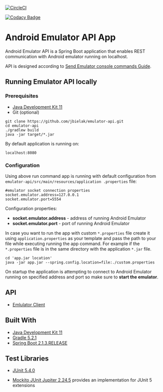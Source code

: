 [![CircleCI](https://circleci.com/gh/jbielak/emulator-api/tree/master.svg?style=svg)](https://circleci.com/gh/jbielak/emulator-api/tree/master)

[![Codacy Badge](https://api.codacy.com/project/badge/Grade/8f758edaf54e4894ad6692e08620e7b6)](https://www.codacy.com/app/jbielak/emulator-api?utm_source=github.com&amp;utm_medium=referral&amp;utm_content=jbielak/emulator-api&amp;utm_campaign=Badge_Grade)

# Android Emulator API App

Android Emulator API is a Spring Boot application that enables REST communication with Android emulator running on localhost.

API is designed according to [Send Emulator console commands Guide](https://developer.android.com/studio/run/emulator-console).

## Running Emulator API locally

### Prerequisites
-   [Java Development Kit 11](https://www.oracle.com/technetwork/java/javase/downloads/jdk11-downloads-5066655.html)
-   Git (optional)

```
git clone https://github.com/jbielak/emulator-api.git
cd emulator-api
./gradlew build
java -jar target/*.jar
```

By default application is running on: 
```
localhost:8080
```

### Configuration 
Using above run command app is running with default configuration from `emulator-api/src/main/resources/application
.properties` file: 
```
#emulator socket connection properties
socket.emulator.address=127.0.0.1
socket.emulator.port=5554
```

Configuration properties:
-   **socket.emulator.address** - address of running Android Emulator
-   **socket.emulator.port** - port of running Android Emulator

In case you want to run the app with custom `*.properties` file create it using `application.properties` as your 
template and pass the path to your file while executing running the app command.
For example if the `*.properties` file is in the same directory with the application  `*.jar` file.

```
cd 'app.jar location'
java -jar app.jar --spring.config.location=file:./custom.properties
```

On startup the application is attempting to connect to Android Emulator running on specified address and port so make
 sure to **start the emulator**.
 
## API
-   [Emlulator Client](https://github.com/jbielak/emulator-api/tree/master/chapters/emulator-client.md)

## Built With
-   [Java Development Kit 11](https://www.oracle.com/technetwork/java/javase/downloads/jdk11-downloads-5066655.html)
-   [Gradle 5.2.1](https://spring.io/guides/gs/gradle/)
-   [Spring Boot 2.1.3.RELEASE](https://mvnrepository.com/artifact/org.springframework.boot/spring-boot/2.1.3.RELEASE)

## Test Libraries
-   [JUnit 5.4.0](https://junit.org/junit5/docs/current/api/)

-   [Mockito JUnit Jupiter 2.24.5](https://bintray.com/mockito/maven/mockito) provides an implementation for JUnit 5 
extensions
